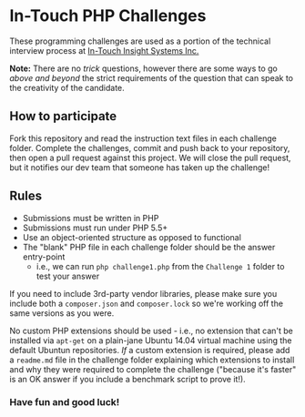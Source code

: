 # In-Touch PHP Challenges

These programming challenges are used as a portion of the technical interview process at [In-Touch Insight Systems Inc.](http://www.intouchinsight.com)

**Note:** There are no *trick* questions, however there are some ways to go *above and beyond* the strict requirements of the question that can speak to the creativity of the candidate.

## How to participate

Fork this repository and read the instruction text files in each challenge folder.  Complete the challenges, commit and push back to your repository, then open a pull request against this project.  We will close the pull request, but it notifies our dev team that someone has taken up the challenge!

## Rules

* Submissions must be written in PHP
* Submissions must run under PHP 5.5+
* Use an object-oriented structure as opposed to functional
* The "blank" PHP file in each challenge folder should be the answer entry-point
	* i.e., we can run `php challenge1.php` from the `Challenge 1` folder to test your answer

If you need to include 3rd-party vendor libraries, please make sure you include both a `composer.json` and `composer.lock` so we're working off the same versions as you were.

No custom PHP extensions should be used - i.e., no extension that can't be installed via `apt-get` on a plain-jane Ubuntu 14.04 virtual machine using the default Ubuntun repositories.  *If* a custom extension is required, please add a `readme.md` file in the challenge folder explaining which extensions to install and why they were required to complete the challenge ("because it's faster" is an OK answer if you include a benchmark script to prove it!).

### Have fun and good luck!